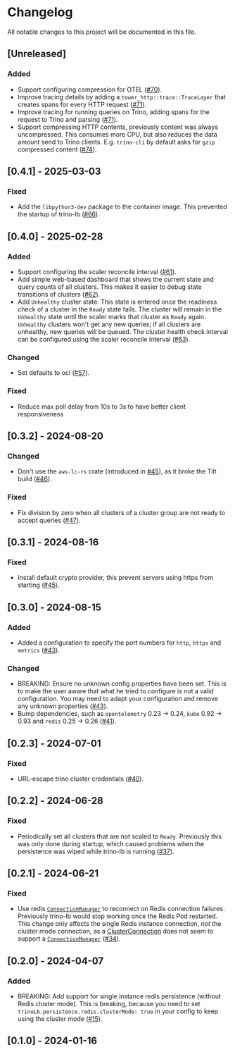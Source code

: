 # Changelog

All notable changes to this project will be documented in this file.

## [Unreleased]

### Added

- Support configuring compression for OTEL ([#70]).
- Improve tracing details by adding a `tower_http::trace::TraceLayer` that creates spans for every HTTP request ([#71]).
- Improve tracing for running queries on Trino, adding spans for the request to Trino and parsing ([#71]).
- Support compressing HTTP contents, previously content was always uncompressed.
  This consumes more CPU, but also reduces the data amount send to Trino clients.
  E.g. `trino-cli` by default asks for `gzip` compressed content ([#74]).

[#70]: https://github.com/stackabletech/trino-lb/pull/70
[#71]: https://github.com/stackabletech/trino-lb/pull/71
[#74]: https://github.com/stackabletech/trino-lb/pull/74

## [0.4.1] - 2025-03-03

### Fixed

- Add the `libpython3-dev` package to the container image. This prevented the startup of trino-lb ([#66]).

[#66]: https://github.com/stackabletech/trino-lb/pull/66

## [0.4.0] - 2025-02-28

### Added

- Support configuring the scaler reconcile interval ([#61]).
- Add simple web-based dashboard that shows the current state and query counts of all clusters.
  This makes it easier to debug state transitions of clusters ([#62]).
- Add `Unhealthy` cluster state.
  This state is entered once the readiness check of a cluster in the `Ready` state fails.
  The cluster will remain in the `Unhealthy` state until the scaler marks that cluster as `Ready` again.
  `Unhealthy` clusters won't get any new queries; if all clusters are unhealthy, new queries will be queued.
  The cluster health check interval can be configured using the scaler reconcile interval ([#63]).

### Changed

- Set defaults to oci ([#57]).

### Fixed

- Reduce max poll delay from 10s to 3s to have better client responsiveness

[#57]: https://github.com/stackabletech/trino-lb/pull/57
[#61]: https://github.com/stackabletech/trino-lb/pull/61
[#62]: https://github.com/stackabletech/trino-lb/pull/62
[#63]: https://github.com/stackabletech/trino-lb/pull/63

## [0.3.2] - 2024-08-20

### Changed

- Don't use the `aws-lc-rs` crate (introduced in [#45]), as it broke the Tilt build ([#46]).

### Fixed

- Fix division by zero when all clusters of a cluster group are not ready to accept queries ([#47]).

[#46]: https://github.com/stackabletech/trino-lb/pull/46
[#47]: https://github.com/stackabletech/trino-lb/pull/47

## [0.3.1] - 2024-08-16

### Fixed

- Install default crypto provider, this prevent servers using https from starting ([#45]).

[#45]: https://github.com/stackabletech/trino-lb/pull/45

## [0.3.0] - 2024-08-15

### Added

- Added a configuration to specify the port numbers for `http`, `https` and `metrics` ([#43]).

### Changed

- BREAKING: Ensure no unknown config properties have been set. This is to make the user aware that what he tried to configure is not a valid configuration. You may need to adapt your configuration and remove any unknown properties ([#43]).
- Bump dependencies, such as `opentelemetry` 0.23 -> 0.24, `kube` 0.92 -> 0.93 and `redis` 0.25 -> 0.26 ([#41]).

[#41]: https://github.com/stackabletech/trino-lb/pull/41
[#43]: https://github.com/stackabletech/trino-lb/pull/43

## [0.2.3] - 2024-07-01

### Fixed

- URL-escape trino cluster credentials ([#40]).

[#40]: https://github.com/stackabletech/trino-lb/pull/40

## [0.2.2] - 2024-06-28

### Fixed

- Periodically set all clusters that are not scaled to `Ready`. Previously this was only done during startup, which
  caused problems when the persistence was wiped while trino-lb is running ([#37]).

[#37]: https://github.com/stackabletech/trino-lb/pull/37

## [0.2.1] - 2024-06-21

### Fixed

- Use redis [`ConnectionManager`](https://docs.rs/redis/latest/redis/aio/struct.ConnectionManager.html) to reconnect on
  Redis connection failures. Previously trino-lb would stop working once the Redis Pod restarted. This change only
  affects the single Redis instance connection, *not* the cluster mode connection, as a
  [ClusterConnection](https://docs.rs/redis/latest/redis/cluster/struct.ClusterConnection.html) does not seem to support
  a [`ConnectionManager`](https://docs.rs/redis/latest/redis/aio/struct.ConnectionManager.html) ([#34]).

[#34]: https://github.com/stackabletech/trino-lb/pull/34

## [0.2.0] - 2024-04-07

### Added

- BREAKING: Add support for single instance redis persistence (without Redis cluster mode).
  This is breaking, because you need to set `trinoLb.persistence.redis.clusterMode: true` in your config to keep using
  the cluster mode ([#15]).

[#15]: https://github.com/stackabletech/trino-lb/pull/15

## [0.1.0] - 2024-01-16
